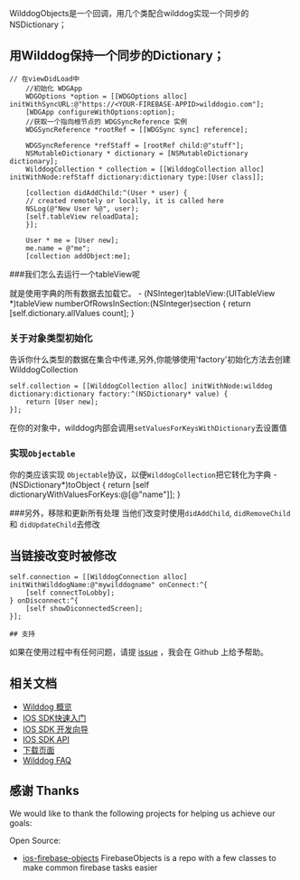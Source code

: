 WilddogObjects是一个回调，用几个类配合wilddog实现一个同步的NSDictionary；

用Wilddog保持一个同步的Dictionary；
-------------------------------------------------------------

    // 在viewDidLoad中
        //初始化 WDGApp
        WDGOptions *option = [[WDGOptions alloc] initWithSyncURL:@"https://<YOUR-FIREBASE-APPID>wilddogio.com"];
        [WDGApp configureWithOptions:option];
        //获取一个指向根节点的 WDGSyncReference 实例
        WDGSyncReference *rootRef = [[WDGSync sync] reference];

        WDGSyncReference *refStaff = [rootRef child:@"stuff"];
        NSMutableDictionary * dictionary = [NSMutableDictionary dictionary];
        WilddogCollection * collection = [[WilddogCollection alloc] initWithNode:refStaff dictionary:dictionary type:[User class]];

        [collection didAddChild:^(User * user) {
        // created remotely or locally, it is called here
        NSLog(@"New User %@", user);
        [self.tableView reloadData];
        }];

        User * me = [User new];
        me.name = @"me";
        [collection addObject:me];
    
###我们怎么去运行一个tableView呢

就是使用字典的所有数据去加载它。
    - (NSInteger)tableView:(UITableView *)tableView numberOfRowsInSection:(NSInteger)section
    {
        return [self.dictionary.allValues count];
    }


### 关于对象类型初始化

告诉你什么类型的数据在集合中传递,另外,你能够使用'factory'初始化方法去创建WilddogCollection

    self.collection = [[WilddogCollection alloc] initWithNode:wilddog dictionary:dictionary factory:^(NSDictionary* value) {
        return [User new];
    }];
    
在你的对象中，wilddog内部会调用`setValuesForKeysWithDictionary`去设置值
### 实现`Objectable`
你的类应该实现 `Objectable`协议，以便`WilddogCollection`把它转化为字典
    -(NSDictionary*)toObject {
        return [self dictionaryWithValuesForKeys:@[@"name"]];
    }
    
###另外，移除和更新所有处理
当他们改变时使用`didAddChild`, `didRemoveChild` 和 `didUpdateChild`去修改

当链接改变时被修改
-------------------------------------------------------

    self.connection = [[WilddogConnection alloc] initWithWilddogName:@"mywilddogname" onConnect:^{
        [self connectToLobby];
    } onDisconnect:^{
        [self showDiconnectedScreen];
    }];
    
    ## 支持
如果在使用过程中有任何问题，请提 [issue](https://github.com/WildDogTeam/demo-ios-objects/issues) ，我会在 Github 上给予帮助。

## 相关文档

* [Wilddog 概览](https://z.wilddog.com/overview/guide)
* [IOS SDK快速入门](https://z.wilddog.com/ios/quickstart)
* [IOS SDK 开发向导](https://z.wilddog.com/ios/guide/1)
* [IOS SDK API](https://z.wilddog.com/ios/api)
* [下载页面](https://www.wilddog.com/download/)
* [Wilddog FAQ](https://z.wilddog.com/questions)


## 感谢 Thanks

We would like to thank the following projects for helping us achieve our goals:

Open Source:

* [ios-firebase-objects](https://github.com/seanhess/ios-firebase-objects) FirebaseObjects is a repo with a few classes to make common firebase tasks easier
